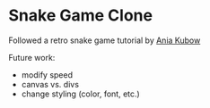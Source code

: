 Snake Game Clone
=================

Followed a retro snake game tutorial by [Ania Kubow](https://github.com/kubowania/Nokia3310-Snake)

Future work: 
- modify speed
- canvas vs. divs
- change styling (color, font, etc.)

